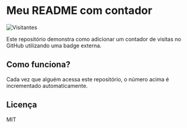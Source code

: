 # Meu README com contador

![Visitantes](https://shields.io/endpoint?url=https://countapi.xyz/hit/guilhermetwelve0-readme/visits)

Este repositório demonstra como adicionar um contador de visitas no GitHub utilizando uma badge externa.

## Como funciona?

Cada vez que alguém acessa este repositório, o número acima é incrementado automaticamente.

## Licença

MIT
